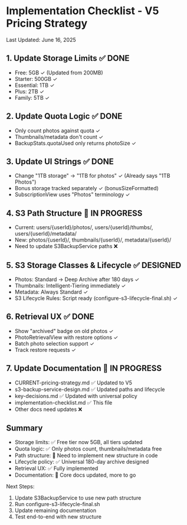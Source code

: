 # Implementation Checklist - V5 Pricing Strategy

Last Updated: June 16, 2025

## 1. Update Storage Limits ✅ DONE
- Free: 5GB ✓ (Updated from 200MB)
- Starter: 500GB ✓
- Essential: 1TB ✓
- Plus: 2TB ✓
- Family: 5TB ✓

## 2. Update Quota Logic ✅ DONE
- Only count photos against quota ✓
- Thumbnails/metadata don't count ✓
- BackupStats.quotaUsed only returns photoSize ✓

## 3. Update UI Strings ✅ DONE
- Change "1TB storage" → "1TB for photos" ✓ (Already says "1TB Photos")
- Bonus storage tracked separately ✓ (bonusSizeFormatted)
- SubscriptionView uses "Photos" terminology ✓

## 4. S3 Path Structure 🔄 IN PROGRESS
- Current: users/{userId}/photos/, users/{userId}/thumbs/, users/{userId}/metadata/
- New: photos/{userId}/, thumbnails/{userId}/, metadata/{userId}/
- Need to update S3BackupService paths ❌

## 5. S3 Storage Classes & Lifecycle ✅ DESIGNED
- Photos: Standard → Deep Archive after 180 days ✓
- Thumbnails: Intelligent-Tiering immediately ✓
- Metadata: Always Standard ✓
- S3 Lifecycle Rules: Script ready (configure-s3-lifecycle-final.sh) ✓

## 6. Retrieval UX ✅ DONE
- Show "archived" badge on old photos ✓
- PhotoRetrievalView with restore options ✓
- Batch photo selection support ✓
- Track restore requests ✓

## 7. Update Documentation 🔄 IN PROGRESS
- CURRENT-pricing-strategy.md ✅ Updated to V5
- s3-backup-service-design.md ✅ Updated paths and lifecycle
- key-decisions.md ✅ Updated with universal policy
- implementation-checklist.md ✅ This file
- Other docs need updates ❌

## Summary
- Storage limits: ✅ Free tier now 5GB, all tiers updated
- Quota logic: ✅ Only photos count, thumbnails/metadata free
- Path structure: 🔄 Need to implement new structure in code
- Lifecycle policy: ✅ Universal 180-day archive designed
- Retrieval UX: ✅ Fully implemented
- Documentation: 🔄 Core docs updated, more to go

Next Steps:
1. Update S3BackupService to use new path structure
2. Run configure-s3-lifecycle-final.sh
3. Update remaining documentation
4. Test end-to-end with new structure